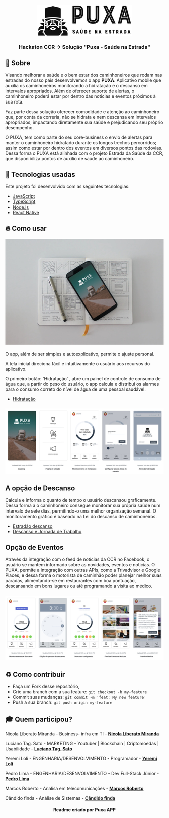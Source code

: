 <h3 align="center">
    <img alt="Logo" title="logo" width="300px" src="./img/logo.jpeg">
    <br><br>
    <b>Hackaton CCR  -> Solução "Puxa - Saúde na Estrada"</b> 
</h3>

## :bookmark: Sobre
Visando melhorar a saúde e o bem estar dos caminhoneiros que rodam nas estradas do nosso país desenvolvemos o app <strong>PUXA</strong>. Aplicativo mobile que auxilia os caminhoneiros monitorando a hidratação e o descanso em intervalos apropriados. Além de oferecer suporte de alertas, o caminhoneiro poderá estar por dentro das noticias e eventos próximos à sua rota.

Faz parte dessa solução oferecer comodidade e atenção ao caminhoneiro que, por conta da correria, não se hidrata e nem descansa em intervalos apropriados, impactando diretamente sua saúde e prejudicando seu próprio desempenho.

O PUXA, tem como parte do seu core-business o envio de alertas para manter o caminhoneiro hidratado durante os longos trechos percorridos; assim como estar por dentro dos eventos em diversos pontos das rodovias. Dessa forma o PUXA está alinhada com o projeto Estrada da Saúde da CCR, que disponibiliza pontos de auxílio de saúde ao caminhoneiro.

## 🚀 Tecnologias usadas

Este projeto foi desenvolvido com as seguintes tecnologias:
- [JavaScript](https://developer.mozilla.org/pt-BR/docs/Aprender/JavaScript)
- [TypeScript](https://www.typescriptlang.org/)
- [Node.js](https://nodejs.org/en/)
- [React Native](https://reactnative.dev/)

<a id="como-usar"></a>

## :fire: Como usar

<h3 align="center">
    <img alt="Logo" title="logo" src="./img/cel-doc.jpeg">
</h3>

O app, além de ser simples e autoexplicativo, permite o ajuste personal. 

A tela inicial direciona fácil e intuitivamente o usuário aos recursos do aplicativo.

O primeiro botão: 'Hidratação' , abre um painel de controle de consumo de água que, a partir do peso do usuário, o app calcula e distribui os alarmes para o consumo correto do nível de água de uma pessoal saudável.

- [Hidratação]("https://www.conquistesuavida.com.br/noticia/agua-na-medida-certa-aprenda-a-calcular-corretamente-a-sua-hidratacao_a2245/1")

<h3 align="center">
    <img alt="Telas de cadastro e funcionalidade de hidratação" title="logo" width="" src="./img/splash1.jpeg">
</h3>

## A opção de Descanso

Calcula e informa o quanto de tempo o usuário descansou graficamente. Dessa forma a o caminhoneiro consegue monitorar sua própria saúde num intervalo de sete dias,  permitindo-o uma melhor organização semanal. O monitoramento gráfico é baseado na Lei do descanso de caminhoneiros.

- [Estradão descanso](https://estradao.estadao.com.br/servicos/lei-do-descanso-de-caminhoneiros-pode-mudar-por-causa-do-coronavirus/)
- [Descanso e Jornada de Trabalho](https://bsoft.com.br/blog/lei-do-caminhoneiro-descanso-e-jornada-de-trabalho)

## Opção de Eventos

Através da integração com o feed de notícias da CCR no Facebook, o usuário se mantem informado sobre as novidades, eventos e noticias. O PUXA, permite a integração com outras APIs, como a Trivadvisor e Google Places, e dessa forma o motorista de caminhão poder planejar melhor suas paradas, alimentando-se em restaurantes com boa pontuação, descansando em bons lugares ou até programando a visita ao médico.

<h3 align="center">
    <img alt="Telas de funcionalidades de descanso e feed de eventos" title="logo" width="" src="./img/splash.jpeg">
</h3>

## :recycle: Como contribuir

- Faça um Fork desse repositório,
- Crie uma branch com a sua feature: `git checkout -b my-feature`
- Commit suas mudanças: `git commit -m 'feat: My new feature'`
- Push a sua branch: `git push origin my-feature`

## :mortar_board: Quem participou?

Nicola Liberato Miranda - Business- infra em TI -  **[Nicola Liberato Miranda](https://github.com/nicolaabre)**

Luciano Tag. Sato - MARKETING - Youtuber | Blockchain | Criptomoedas | Usabilidade -  **[Luciano Tag. Sato](https://github.com/sato888)**

Yeremi Loli - ENGENHARIA/DESENVOLVIMENTO - Programador -  **[Yeremi Loli](https://github.com/yeremi)**

Pedro Lima - ENGENHARIA/DESENVOLVIMENTO - Dev Full-Stack Júnior -  **[Pedro Lima](https://github.com/lima-pedro)**

Marcos Roberto - Analisa em telecomunicações -  **[Marcos Roberto](https://github.com/marcosanaka)**

Cândido finda - Análise de Sistemas -  **[Cândido finda](https://github.com/candidofinda)**

<h4 align="center">
    Readme criado por Puxa APP
</h4>
